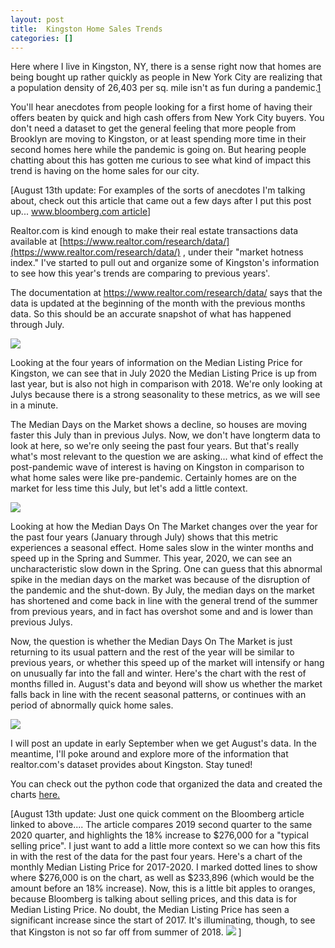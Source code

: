 ```yaml
---
layout: post
title:  Kingston Home Sales Trends
categories: []
---
```



Here where I live in Kingston, NY, there is a sense right now that homes are being bought up rather quickly as people in New York City are realizing that a population density of 26,403 per sq. mile isn't as fun during a pandemic.[1] 

You'll hear anecdotes from people looking for a first home of having their offers beaten by quick and high cash offers from New York City buyers. You don't need a dataset to get the general feeling that more people from Brooklyn are moving to Kingston, or at least spending more time in their second homes here while the pandemic is going on. But hearing people chatting about this has gotten me curious to see what kind of impact this trend is having on the home sales for our city. 

\[August 13th update: For examples of the sorts of anecdotes I'm talking about, check out this article that came out a few days after I put this post up... [www.bloomberg.com article](https://www.bloomberg.com/news/articles/2020-08-12/catskills-town-leads-u-s-in-rising-home-prices-with-nyc-exodus)\]

Realtor.com is kind enough to make their real estate transactions data available at [https://www.realtor.com/research/data/](https://www.realtor.com/research/data/) , under their "market hotness index."
I've started to pull out and organize some of Kingston's information to see how this year's trends are comparing to previous years'.

The documentation at https://www.realtor.com/research/data/ says that the data is updated at the beginning of the month with the previous months data. So this should be an accurate snapshot of what has happened through July. 


<img src="https://oroconnor.github.io/td/images/kingstondata_1.jpg">


Looking at the four years of information on the Median Listing Price for Kingston, we can see that in July 2020 the Median Listing Price is up from last year, but is also not high in comparison with 2018. We're only looking at Julys because there is a strong seasonality to these metrics, as we will see in a minute.

The Median Days on the Market shows a decline, so houses are moving faster this July than in previous Julys. Now, we don't have longterm data to look at here, so we're only seeing the past four years. But that's really what's most relevant to the question we are asking... what kind of effect the post-pandemic wave of interest is having on Kingston in comparison to what home sales were like pre-pandemic. Certainly homes are on the market for less time this July, but let's add a little context. 

<img src="https://oroconnor.github.io/td/images/kingstondata_2.jpg">

Looking at how the Median Days On The Market changes over the year for the past four years (January through July) shows that this metric experiences a seasonal effect. Home sales slow in the winter months and speed up in the Spring and Summer. This year, 2020, we can see an uncharacteristic slow down in the Spring. One can guess that this abnormal spike in the median days on the market was because of the disruption of the pandemic and the shut-down. By July, the median days on the market has shortened and come back in line with the general trend of the summer from previous years, and in fact has overshot some and and is lower than previous Julys. 

Now, the question is whether the Median Days On The Market is just returning to its usual pattern and the rest of the year will be similar to previous years, or whether this speed up of the market will intensify or hang on unusually far into the fall and winter. 
Here's the chart with the rest of months filled in. August's data and beyond will show us whether the market falls back in line with the recent seasonal patterns, or continues with an period of abnormally quick home sales. 

<img src="https://oroconnor.github.io/td/images/kingstondata_3.jpg">

I will post an update in early September when we get August's data. In the meantime, I'll poke around and explore more of the information that realtor.com's dataset provides about Kingston. Stay tuned!




You can check out the python code that organized the data and created the charts [here.](https://oroconnor.github.io/td/kingston-homes-code/)



\[August 13th update: Just one quick comment on the Bloomberg article linked to above....
The article compares 2019 second quarter to the same 2020 quarter, and highlights the 18% increase to $276,000 for a "typical selling price". I just want to add a little more context so we can how this fits in with the rest of the data for the past four years. Here's a chart of the monthly Median Listing Price for 2017-2020. I marked dotted lines to show where $276,000 is on the chart, as well as $233,896 (which would be the amount before an 18% increase). Now, this is a little bit apples to oranges, because Bloomberg is talking about selling prices, and this data is for Median Listing Price. 
No doubt, the Median Listing Price has seen a significant increase since the start of 2017. It's illuminating, though, to see that Kingston is not so far off from summer of 2018. 
<img src="https://oroconnor.github.io/td/images/kingstondata_4.jpg">
\]








[1]: https://en.wikipedia.org/wiki/Demographics_of_New_York_City
